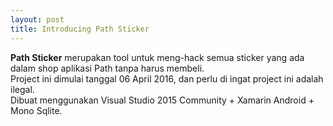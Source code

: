 ```yaml
---
layout: post
title: Introducing Path Sticker
---
```


**Path Sticker** merupakan tool untuk meng-hack semua sticker yang ada dalam shop aplikasi Path tanpa harus membeli.  
Project ini dimulai tanggal 06 April 2016, dan perlu di ingat project ini adalah ilegal.  
Dibuat menggunakan Visual Studio 2015 Community + Xamarin Android + Mono Sqlite.
